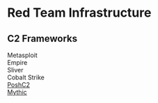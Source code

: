 # Red Team Infrastructure    
## C2 Frameworks   
Metasploit   
Empire      
Sliver     
Cobalt Strike    
[PoshC2](https://github.com/nettitude/PoshC2)      
[Mythic](https://github.com/its-a-feature/Mythic)    
